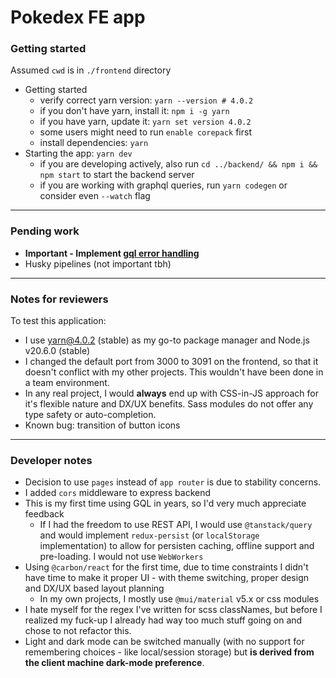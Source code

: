 # Pokedex FE app

### Getting started

Assumed `cwd` is in `./frontend` directory

- Getting started
  - verify correct yarn version: `yarn --version # 4.0.2`
  - if you don't have yarn, install it: `npm i -g yarn`
  - if you have yarn, update it: `yarn set version 4.0.2`
  - some users might need to run `enable corepack` first
  - install dependencies: `yarn`
- Starting the app: `yarn dev`
  - if you are developing actively, also run `cd ../backend/ && npm i && npm start` to start the backend server
  - if you are working with graphql queries, run `yarn codegen` or consider even `--watch` flag

---

### Pending work

- **Important - Implement [gql error handling](https://www.apollographql.com/docs/apollo-server/data/errors/)**
- Husky pipelines (not important tbh)

---

### Notes for reviewers

To test this application:

- I use yarn@4.0.2 (stable) as my go-to package manager and Node.js v20.6.0 (stable)
- I changed the default port from 3000 to 3091 on the frontend, so that it doesn't conflict with my other projects. This wouldn't have been done in a team environment.
- In any real project, I would **always** end up with CSS-in-JS approach for it's flexible nature and DX/UX benefits. Sass modules do not offer any type safety or auto-completion.
- Known bug: transition of button icons

---

### Developer notes

- Decision to use `pages` instead of `app router` is due to stability concerns.
- I added `cors` middleware to express backend
- This is my first time using GQL in years, so I'd very much appreciate feedback
  - If I had the freedom to use REST API, I would use `@tanstack/query` and would implement `redux-persist` (or `localStorage` implementation) to allow for persisten caching, offline support and pre-loading. I would not use `WebWorkers`
- Using `@carbon/react` for the first time, due to time constraints I didn't have time to make it proper UI - with theme switching, proper design and DX/UX based layout planning
  - In my own projects, I mostly use `@mui/material` v5.x or css modules
- I hate myself for the regex I've written for scss classNames, but before I realized my fuck-up I already had way too much stuff going on and chose to not refactor this.
- Light and dark mode can be switched manually (with no support for remembering choices - like local/session storage) but **is derived from the client machine dark-mode preference**.
